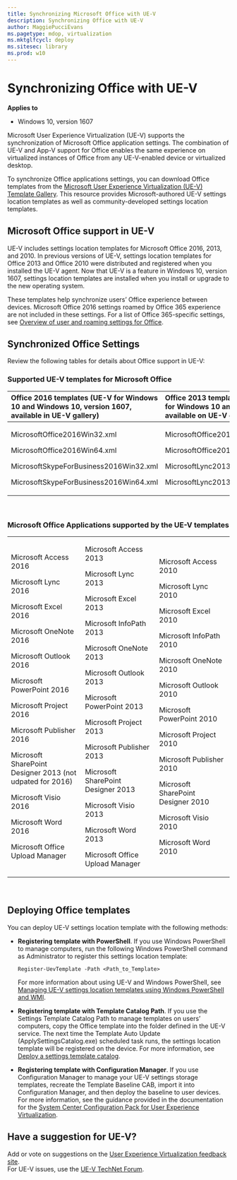 ```yaml
---
title: Synchronizing Microsoft Office with UE-V
description: Synchronizing Office with UE-V
author: MaggiePucciEvans
ms.pagetype: mdop, virtualization
ms.mktglfcycl: deploy
ms.sitesec: library
ms.prod: w10
---
```



# Synchronizing Office with UE-V

**Applies to**
-   Windows 10, version 1607

Microsoft User Experience Virtualization (UE-V) supports the synchronization of Microsoft Office application settings. The combination of UE-V and App-V  support for Office enables the same experience on virtualized instances of Office from any UE-V-enabled device or virtualized desktop.

To synchronize Office applications settings, you can download Office templates from the [Microsoft User Experience Virtualization (UE-V) Template Gallery](http://go.microsoft.com/fwlink/p/?LinkId=246589). This resource provides Microsoft-authored UE-V settings location templates as well as community-developed settings location templates.


## Microsoft Office support in UE-V

UE-V includes settings location templates for Microsoft Office 2016, 2013, and 2010. In previous versions of UE-V, settings location templates for Office 2013 and Office 2010 were distributed and registered when you installed the UE-V agent. Now that UE-V is a feature in Windows 10, version 1607, settings location templates are installed when you install or upgrade to the new operating system.  

These templates help synchronize users’ Office experience between devices. Microsoft Office 2016 settings roamed by Office 365 experience are not included in these settings. For a list of Office 365-specific settings, see [Overview of user and roaming settings for Office](http://go.microsoft.com/fwlink/p/?LinkId=391220).

## Synchronized Office Settings


Review the following tables for details about Office support in UE-V:

### Supported UE-V templates for Microsoft Office

<table>
<colgroup>
<col width="33%" />
<col width="33%" />
<col width="33%" />
</colgroup>
<thead>
<tr class="header">
<th align="left">Office 2016 templates (UE-V for Windows 10 and Windows 10, version 1607, available in UE-V gallery)</th>
<th align="left">Office 2013 templates (UE-V for Windows 10 and UE-V 2.x, available on UE-V gallery)</th>
<th align="left">Office 2010 templates (UE-V 1.0 and 1.0 SP1)</th>
</tr>
</thead>
<tbody>
<tr class="odd">
<td align="left"><p>MicrosoftOffice2016Win32.xml</p>
<p>MicrosoftOffice2016Win64.xml</p>
<p>MicrosoftSkypeForBusiness2016Win32.xml</p>
<p>MicrosoftSkypeForBusiness2016Win64.xml</p></td>
<td align="left"><p>MicrosoftOffice2013Win32.xml</p>
<p>MicrosoftOffice2013Win64.xml</p>
<p>MicrosoftLync2013Win32.xml</p>
<p>MicrosoftLync2013Win64.xml</p></td>
<td align="left"><p>MicrosoftOffice2010Win32.xml</p>
<p>MicrosoftOffice2010Win64.xml</p>
<p>MicrosoftLync2010.xml</p>
<p></p></td>
</tr>
</tbody>
</table>

 

### Microsoft Office Applications supported by the UE-V templates

<table>
<colgroup>
<col width="33%" />
<col width="33%" />
<col width="33%" />
</colgroup>
<tbody>
<tr class="odd">
<td align="left"><p>Microsoft Access 2016</p>
<p>Microsoft Lync 2016</p>
<p>Microsoft Excel 2016</p>
<p>Microsoft OneNote 2016</p>
<p>Microsoft Outlook 2016</p>
<p>Microsoft PowerPoint 2016</p>
<p>Microsoft Project 2016</p>
<p>Microsoft Publisher 2016</p>
<p>Microsoft SharePoint Designer 2013 (not udpated for 2016)</p>
<p>Microsoft Visio 2016</p>
<p>Microsoft Word 2016</p>
<p>Microsoft Office Upload Manager</p></td>
<td align="left"><p>Microsoft Access 2013</p>
<p>Microsoft Lync 2013</p>
<p>Microsoft Excel 2013</p>
<p>Microsoft InfoPath 2013</p>
<p>Microsoft OneNote 2013</p>
<p>Microsoft Outlook 2013</p>
<p>Microsoft PowerPoint 2013</p>
<p>Microsoft Project 2013</p>
<p>Microsoft Publisher 2013</p>
<p>Microsoft SharePoint Designer 2013</p>
<p>Microsoft Visio 2013</p>
<p>Microsoft Word 2013</p>
<p>Microsoft Office Upload Manager</p></td>
<td align="left"><p>Microsoft Access 2010</p>
<p>Microsoft Lync 2010</p>
<p>Microsoft Excel 2010</p>
<p>Microsoft InfoPath 2010</p>
<p>Microsoft OneNote 2010</p>
<p>Microsoft Outlook 2010</p>
<p>Microsoft PowerPoint 2010</p>
<p>Microsoft Project 2010</p>
<p>Microsoft Publisher 2010</p>
<p>Microsoft SharePoint Designer 2010</p>
<p>Microsoft Visio 2010</p>
<p>Microsoft Word 2010</p>
<p></p></td>
</tr>
</tbody>
</table>

 

## Deploying Office templates


You can deploy UE-V settings location template with the following methods:

-   **Registering template with PowerShell**. If you use Windows PowerShell to manage computers, run the following Windows PowerShell command as Administrator to register this settings location template:

    ``` syntax
    Register-UevTemplate -Path <Path_to_Template>
    ```

    For more information about using UE-V and Windows PowerShell, see [Managing UE-V settings location templates using Windows PowerShell and WMI](uev-managing-settings-location-templates-using-windows-powershell-and-wmi.md).

-   **Registering template with Template Catalog Path**. If you use the Settings Template Catalog Path to manage templates on users’ computers, copy the Office template into the folder defined in the UE-V service. The next time the Template Auto Update (ApplySettingsCatalog.exe) scheduled task runs, the settings location template will be registered on the device. For more information, see [Deploy a settings template catalog](uev-deploy-uev-for-custom-applications.md#deployasettingstemplatecatalog).

-   **Registering template with Configuration Manager**. If you use Configuration Manager to manage your UE-V settings storage templates, recreate the Template Baseline CAB, import it into Configuration Manager, and then deploy the baseline to user devices. For more information, see the guidance provided in the documentation for the [System Center Configuration Pack for User Experience Virtualization](http://go.microsoft.com/fwlink/?LinkId=317263).

## Have a suggestion for UE-V?


Add or vote on suggestions on the [User Experience Virtualization feedback site](http://uev.uservoice.com/forums/280428-microsoft-user-experience-virtualization).<br>For UE-V issues, use the [UE-V TechNet Forum](https://social.technet.microsoft.com/Forums/en-us/home?forum=mdopuev&filter=alltypes&sort=lastpostdesc).
